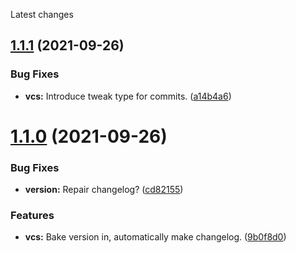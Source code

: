 Latest changes

## [1.1.1](https://github.com/Force67/RETK/compare/v1.1.0...v1.1.1) (2021-09-26)


### Bug Fixes

* **vcs:** Introduce tweak type for commits. ([a14b4a6](https://github.com/Force67/RETK/commit/a14b4a610c55aa2f8ea342e45e7da57de1815b2d))

# [1.1.0](https://github.com/Force67/RETK/compare/v1.0.0...v1.1.0) (2021-09-26)


### Bug Fixes

* **version:** Repair changelog? ([cd82155](https://github.com/Force67/RETK/commit/cd82155a4ddd71b60967d2af1b9cb33e4fce24da))


### Features

* **vcs:** Bake version in, automatically make changelog. ([9b0f8d0](https://github.com/Force67/RETK/commit/9b0f8d04903df8abb0e71c13c0035792c5a1b22a))

